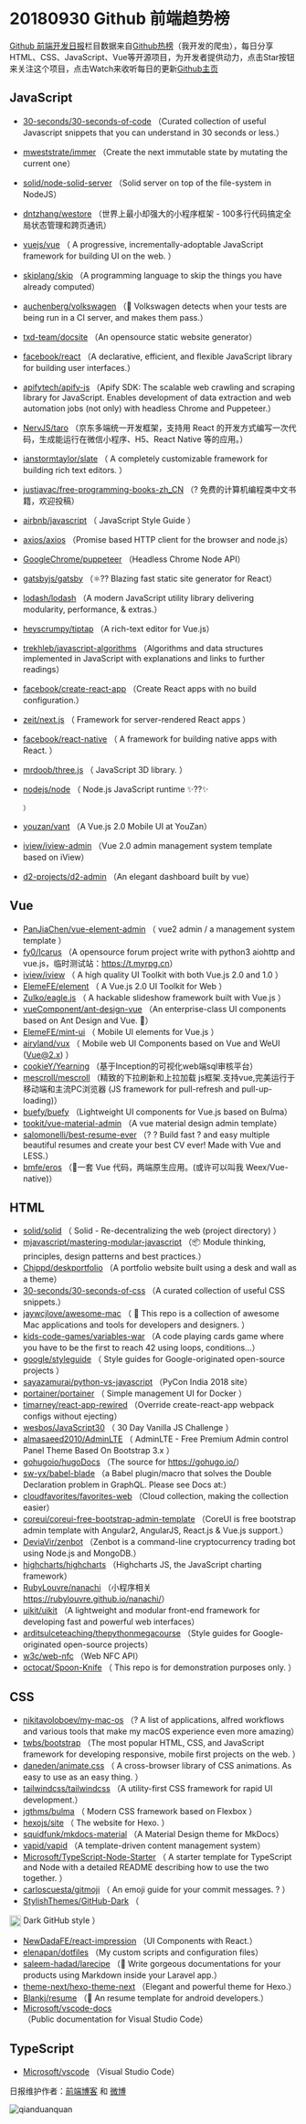 # 20180930 Github 前端趋势榜

[Github 前端开发日报](https://qdkfweb.cn/c/news)栏目数据来自[Github热榜](https://github.qdkfweb.cn/)（我开发的爬虫），每日分享HTML、CSS、JavaScript、Vue等开源项目，为开发者提供动力，点击Star按钮来关注这个项目，点击Watch来收听每日的更新[Github主页](https://github.com/kujian/githubTrending)
## JavaScript

* [30-seconds/30-seconds-of-code](https://github.com/30-seconds/30-seconds-of-code) （Curated collection of useful Javascript snippets that you can understand in 30 seconds or less.）
* [mweststrate/immer](https://github.com/mweststrate/immer) （Create the next immutable state by mutating the current one）
* [solid/node-solid-server](https://github.com/solid/node-solid-server) （Solid server on top of the file-system in NodeJS）
* [dntzhang/westore](https://github.com/dntzhang/westore) （世界上最小却强大的小程序框架 - 100多行代码搞定全局状态管理和跨页通讯）
* [vuejs/vue](https://github.com/vuejs/vue) （
        A progressive, incrementally-adoptable JavaScript framework for building UI on the web.
      ）
* [skiplang/skip](https://github.com/skiplang/skip) （A programming language to skip the things you have already computed）
* [auchenberg/volkswagen](https://github.com/auchenberg/volkswagen) （🙈 Volkswagen detects when your tests are being run in a CI server, and makes them pass.）
* [txd-team/docsite](https://github.com/txd-team/docsite) （An opensource static website generator）
* [facebook/react](https://github.com/facebook/react) （A declarative, efficient, and flexible JavaScript library for building user interfaces.）
* [apifytech/apify-js](https://github.com/apifytech/apify-js) （Apify SDK: The scalable web crawling and scraping library for JavaScript. Enables development of data extraction and web automation jobs (not only) with headless Chrome and Puppeteer.）
* [NervJS/taro](https://github.com/NervJS/taro) （京东多端统一开发框架，支持用 React 的开发方式编写一次代码，生成能运行在微信小程序、H5、React Native 等的应用。）
* [ianstormtaylor/slate](https://github.com/ianstormtaylor/slate) （
        A completely customizable framework for building rich text editors.
      ）
* [justjavac/free-programming-books-zh_CN](https://github.com/justjavac/free-programming-books-zh_CN) （? 免费的计算机编程类中文书籍，欢迎投稿）
* [airbnb/javascript](https://github.com/airbnb/javascript) （
        JavaScript Style Guide
      ）
* [axios/axios](https://github.com/axios/axios) （Promise based HTTP client for the browser and node.js）
* [GoogleChrome/puppeteer](https://github.com/GoogleChrome/puppeteer) （Headless Chrome Node API）
* [gatsbyjs/gatsby](https://github.com/gatsbyjs/gatsby) （⚛️?? Blazing fast static site generator for React）
* [lodash/lodash](https://github.com/lodash/lodash) （A modern JavaScript utility library delivering modularity, performance, &amp; extras.）
* [heyscrumpy/tiptap](https://github.com/heyscrumpy/tiptap) （A rich-text editor for Vue.js）
* [trekhleb/javascript-algorithms](https://github.com/trekhleb/javascript-algorithms) （Algorithms and data structures implemented in JavaScript with explanations and links to further readings）
* [facebook/create-react-app](https://github.com/facebook/create-react-app) （Create React apps with no build configuration.）
* [zeit/next.js](https://github.com/zeit/next.js) （
        Framework for server-rendered React apps
      ）
* [facebook/react-native](https://github.com/facebook/react) （
        A framework for building native apps with React.
      ）
* [mrdoob/three.js](https://github.com/mrdoob/three.js) （
        JavaScript 3D library.
      ）
* [nodejs/node](https://github.com/nodejs/node) （
        Node.js JavaScript runtime ✨??✨

      ）
* [youzan/vant](https://github.com/youzan/vant) （A Vue.js 2.0 Mobile UI at YouZan）
* [iview/iview-admin](https://github.com/iview/iview-admin) （Vue 2.0 admin management system template based on iView）
* [d2-projects/d2-admin](https://github.com/d2-projects/d2-admin) （An elegant dashboard built by vue）

## Vue

* [PanJiaChen/vue-element-admin](https://github.com/PanJiaChen/vue-element-admin) （
        vue2 admin / a management system template
      ）
* [fy0/Icarus](https://github.com/fy0/Icarus) （A opensource forum project write with python3 aiohttp and vue.js，临时测试站：<a href="https://t.myrpg.cn" rel="nofollow">https://t.myrpg.cn</a>）
* [iview/iview](https://github.com/iview/iview) （
        A high quality UI Toolkit with both Vue.js 2.0 and 1.0
      ）
* [ElemeFE/element](https://github.com/ElemeFE/element) （
        A Vue.js 2.0 UI Toolkit for Web
      ）
* [Zulko/eagle.js](https://github.com/Zulko/eagle.js) （
        A hackable slideshow framework built with Vue.js
      ）
* [vueComponent/ant-design-vue](https://github.com/vueComponent/ant-design-vue) （An enterprise-class UI components based on Ant Design and Vue. 🐜）
* [ElemeFE/mint-ui](https://github.com/ElemeFE/mint-ui) （
        Mobile UI elements for Vue.js
      ）
* [airyland/vux](https://github.com/airyland/vux) （
        Mobile web UI Components based on Vue and WeUI (Vue@2.x)
      ）
* [cookieY/Yearning](https://github.com/cookieY/Yearning) （基于Inception的可视化web端sql审核平台）
* [mescroll/mescroll](https://github.com/mescroll/mescroll) （精致的下拉刷新和上拉加载 js框架.支持vue,完美运行于移动端和主流PC浏览器 (JS framework for pull-refresh and pull-up-loading)）
* [buefy/buefy](https://github.com/buefy/buefy) （Lightweight UI components for Vue.js based on Bulma）
* [tookit/vue-material-admin](https://github.com/tookit/vue-material-admin) （A vue material design admin template）
* [salomonelli/best-resume-ever](https://github.com/salomonelli/best-resume-ever) （? ? Build fast ? and easy multiple beautiful resumes and create your best CV ever! Made with Vue and LESS.）
* [bmfe/eros](https://github.com/bmfe/eros) （📱一套 Vue 代码，两端原生应用。(或许可以叫我 Weex/Vue-native)）

## HTML

* [solid/solid](https://github.com/solid/solid) （
        Solid - Re-decentralizing the web (project directory)
      ）
* [mjavascript/mastering-modular-javascript](https://github.com/mjavascript/mastering-modular-javascript) （📦 Module thinking, principles, design patterns and best practices.）
* [Chippd/deskportfolio](https://github.com/Chippd/deskportfolio) （A portfolio website built using a desk and wall as a theme）
* [30-seconds/30-seconds-of-css](https://github.com/30-seconds/30-seconds-of-css) （A curated collection of useful CSS snippets.）
* [jaywcjlove/awesome-mac](https://github.com/jaywcjlove/awesome-mac) （
         This repo is a collection of awesome Mac applications and tools for developers and designers.
      ）
* [kids-code-games/variables-war](https://github.com/kids-code-games/variables-war) （A code playing cards game where you have to be the first to reach 42 using loops, conditions...）
* [google/styleguide](https://github.com/google/styleguide) （
        Style guides for Google-originated open-source projects
      ）
* [sayazamurai/python-vs-javascript](https://github.com/sayazamurai/python-vs-javascript) （PyCon India 2018 site）
* [portainer/portainer](https://github.com/portainer/portainer) （
        Simple management UI for Docker
      ）
* [timarney/react-app-rewired](https://github.com/timarney/react-app-rewired) （Override create-react-app webpack configs without ejecting）
* [wesbos/JavaScript30](https://github.com/wesbos/JavaScript30) （
        30 Day Vanilla JS Challenge
      ）
* [almasaeed2010/AdminLTE](https://github.com/almasaeed2010/AdminLTE) （
        AdminLTE - Free Premium Admin control Panel Theme Based On Bootstrap 3.x
      ）
* [gohugoio/hugoDocs](https://github.com/gohugoio/hugoDocs) （The source for <a href="https://gohugo.io/" rel="nofollow">https://gohugo.io/</a>）
* [sw-yx/babel-blade](https://github.com/sw-yx/babel-blade) （a Babel plugin/macro that solves the Double Declaration problem in GraphQL. Please see Docs at:）
* [cloudfavorites/favorites-web](https://github.com/cloudfavorites/favorites-web) （Cloud collection, making the collection easier）
* [coreui/coreui-free-bootstrap-admin-template](https://github.com/coreui/coreui-free-bootstrap-admin-template) （CoreUI is free bootstrap admin template with Angular2, AngularJS, React.js &amp; Vue.js support.）
* [DeviaVir/zenbot](https://github.com/DeviaVir/zenbot) （Zenbot is a command-line cryptocurrency trading bot using Node.js and MongoDB.）
* [highcharts/highcharts](https://github.com/highcharts/highcharts) （Highcharts JS, the JavaScript charting framework）
* [RubyLouvre/nanachi](https://github.com/RubyLouvre/nanachi) （小程序相关 <a href="https://rubylouvre.github.io/nanachi/" rel="nofollow">https://rubylouvre.github.io/nanachi/</a>）
* [uikit/uikit](https://github.com/uikit/uikit) （A lightweight and modular front-end framework for developing fast and powerful web interfaces）
* [arditsulceteaching/thepythonmegacourse](https://github.com/arditsulceteaching/thepythonmegacourse) （Style guides for Google-originated open-source projects）
* [w3c/web-nfc](https://github.com/w3c/web-nfc) （Web NFC API）
* [octocat/Spoon-Knife](https://github.com/octocat/Spoon-Knife) （
        This repo is for demonstration purposes only.
      ）

## CSS

* [nikitavoloboev/my-mac-os](https://github.com/nikitavoloboev/my-mac-os) （? A list of applications, alfred workflows and various tools that make my macOS experience even more amazing）
* [twbs/bootstrap](https://github.com/twbs/bootstrap) （The most popular HTML, CSS, and JavaScript framework for developing responsive, mobile first projects on the web.
      ）
* [daneden/animate.css](https://github.com/daneden/animate.css) （
        A cross-browser library of CSS animations. As easy to use as an easy thing.
      ）
* [tailwindcss/tailwindcss](https://github.com/tailwindcss/tailwindcss) （A utility-first CSS framework for rapid UI development.）
* [jgthms/bulma](https://github.com/jgthms/bulma) （
        Modern CSS framework based on Flexbox
      ）
* [hexojs/site](https://github.com/hexojs/site) （
        The website for Hexo.
      ）
* [squidfunk/mkdocs-material](https://github.com/squidfunk/mkdocs-material) （A Material Design theme for MkDocs）
* [vapid/vapid](https://github.com/vapid/vapid) （A template-driven content management system）
* [Microsoft/TypeScript-Node-Starter](https://github.com/Microsoft/TypeScript-Node-Starter) （
        A starter template for TypeScript and Node with a detailed README describing how to use the two together.
      ）
* [carloscuesta/gitmoji](https://github.com/carloscuesta/gitmoji) （
        An emoji guide for your commit messages. ? 
      ）
* [StylishThemes/GitHub-Dark](https://github.com/StylishThemes/GitHub-Dark) （
        
<img class="emoji" title=":octocat:" alt=":octocat:" src="https://assets-cdn.github.com/images/icons/emoji/octocat.png" height="20" width="20" align="absmiddle"> Dark GitHub style
      ）
* [NewDadaFE/react-impression](https://github.com/NewDadaFE/react-impression) （UI Components with React.）
* [elenapan/dotfiles](https://github.com/elenapan/dotfiles) （My custom scripts and configuration files）
* [saleem-hadad/larecipe](https://github.com/saleem-hadad/larecipe) （🍪 Write gorgeous documentations for your products using Markdown inside your Laravel app.）
* [theme-next/hexo-theme-next](https://github.com/theme-next/hexo-theme-next) （Elegant and powerful theme for Hexo.）
* [Blankj/resume](https://github.com/Blankj/resume) （🎉 An resume template for android developers.）
* [Microsoft/vscode-docs](https://github.com/Microsoft/vscode-docs) （Public documentation for Visual Studio Code）

## TypeScript

* [Microsoft/vscode](https://github.com/Microsoft/vscode) （Visual Studio Code）


日报维护作者：[前端博客](https://qdkfweb.cn/) 和 [微博](https://qdkfweb.cn/go/weibo)

![qianduanquan](https://user-images.githubusercontent.com/3055447/38468989-651132ac-3b80-11e8-8e6b-15122322a9d7.png)